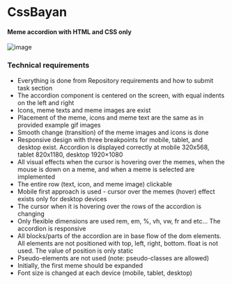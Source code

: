# CssBayan
#### Meme accordion with HTML and CSS only

![image](https://github.com/Radzivonn/cssBayan/assets/106487154/74ff3a76-a973-4108-84a9-7f87b431514d)

### Technical requirements
* Everything is done from Repository requirements and how to submit task section
* The accordion component is centered on the screen, with equal indents on the left and right
* Icons, meme texts and meme images are exist
* Placement of the meme, icons and meme text are the same as in provided example gif images
* Smooth change (transition) of the meme images and icons is done
* Responsive design with three breakpoints for mobile, tablet, and desktop exist. Accordion is displayed correctly at mobile 320x568, tablet 820x1180, desktop 1920×1080
* All visual effects when the cursor is hovering over the memes, when the mouse is down on a meme, and when a meme is selected are implemented
* The entire row (text, icon, and meme image) clickable
* Mobile first approach is used - cursor over the memes (hover) effect exists only for desktop devices
* The cursor when it is hovering over the rows of the accordion is changing
* Only flexible dimensions are used rem, em, %, vh, vw, fr and etc... The accordion is responsive
* All blocks/parts of the accordion are in base flow of the dom elements. All elements are not positioned with top, left, right, bottom. float is not used. The value of position is only static
* Pseudo-elements are not used (note: pseudo-classes are allowed)
* Initially, the first meme should be expanded
* Font size is changed at each device (mobile, tablet, desktop)

